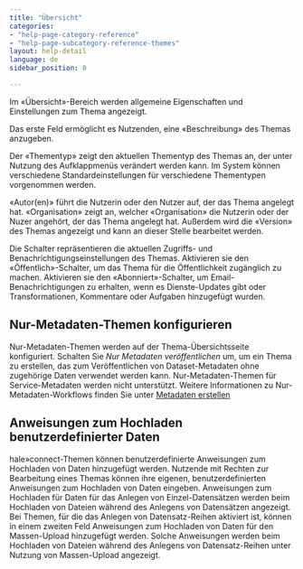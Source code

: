 ```yaml
---
title: "Übersicht"
categories:
- "help-page-category-reference"
- "help-page-subcategory-reference-themes"
layout: help-detail
language: de
sidebar_position: 0

---
```


Im &laquo;Übersicht&raquo;-Bereich werden allgemeine Eigenschaften und Einstellungen zum Thema angezeigt.

Das erste Feld ermöglicht es Nutzenden, eine &laquo;Beschreibung&raquo; des Themas anzugeben.

Der &laquo;Thementyp&raquo; zeigt den aktuellen Thementyp des Themas an, der unter Nutzung des Aufklappmenüs verändert werden kann. Im System können verschiedene Standardeinstellungen für verschiedene Thementypen vorgenommen werden.

&laquo;Autor(en)&raquo; führt die Nutzerin oder den Nutzer auf, der das Thema angelegt hat.
&laquo;Organisation&raquo; zeigt an, welcher &laquo;Organisation&raquo; die Nutzerin oder der Nuzer angehört, der das Thema angelegt hat.
Außerdem wird die &laquo;Version&raquo; des Themas angezeigt und kann an dieser Stelle bearbeitet werden.

Die Schalter repräsentieren die aktuellen Zugriffs- und Benachrichtigungseinstellungen des Themas. Aktivieren sie den &laquo;Öffentlich&raquo;-Schalter, um das Thema für die Öffentlichkeit zugänglich zu machen. Aktivieren sie den &laquo;Abonniert&raquo;-Schalter, um Email-Benachrichtigungen zu erhalten, wenn es Dienste-Updates gibt oder Transformationen, Kommentare oder Aufgaben hinzugefügt wurden.

## Nur-Metadaten-Themen konfigurieren ##

Nur-Metadaten-Themen werden auf der Thema-Übersichtsseite konfiguriert. Schalten Sie *Nur Metadaten veröffentlichen* um, um ein Thema zu erstellen, das zum Veröffentlichen von Dataset-Metadaten ohne zugehörige Daten verwendet werden kann. Nur-Metadaten-Themen für Service-Metadaten werden nicht unterstützt. Weitere Informationen zu Nur-Metadaten-Workflows finden Sie unter [Metadaten erstellen](../../create-manage-datasets/create-metadata/2015-01-10-metadata-create)

## Anweisungen zum Hochladen benutzerdefinierter Daten ##

hale»connect-Themen können benutzerdefinierte Anweisungen zum Hochladen von Daten hinzugefügt werden. Nutzende mit Rechten zur Bearbeitung eines Themas können ihre eigenen, benutzerdefinierten Anweisungen zum Hochladen von Daten eingeben. Anweisungen zum Hochladen für Daten für das Anlegen von Einzel-Datensätzen werden beim Hochladen von Dateien während des Anlegens von Datensätzen angezeigt. Bei Themen, für die das Anlegen von Datensatz-Reihen aktiviert ist, können in einem zweiten Feld Anweisungen zum Hochladen von Daten für den Massen-Upload hinzugefügt werden. Solche Anweisungen werden beim Hochladen von Dateien während des Anlegens von Datensatz-Reihen unter Nutzung von Massen-Upload angezeigt.
